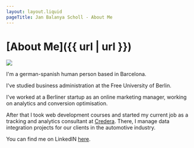 ```yaml
---
layout: layout.liquid
pageTitle: Jan Balanya Scholl - About Me
---
```

# [About Me]({{ url | url }})
<img src="{{ '/images/Jan-Balanya-Scholl.jpg' | url }}">

I'm a german-spanish human person based in Barcelona.

I've studied business administration at the Free University of Berlin.

I've worked at a Berliner startup as an online marketing manager, working on analytics and conversion optimisation.

After that I took web development courses and started my current job as a tracking and analytics consultant at [Credera](https://www.credera.com). There, I manage data integration projects for our clients in the automotive industry.

You can find me on LinkedIN [here](https://de.linkedin.com/in/jan-balanya-scholl).